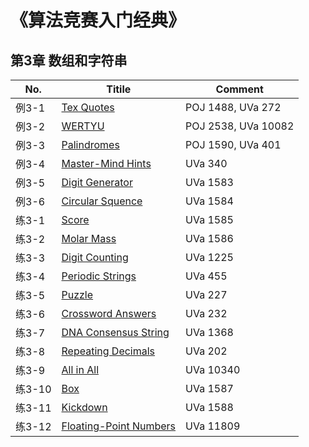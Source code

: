 # 《算法竞赛入门经典》
## 第3章 数组和字符串
No.|Titile|Comment
---|------|-------
例3-1|[Tex Quotes](http://bailian.openjudge.cn/practice/1488/)|POJ 1488, UVa 272
例3-2|[WERTYU](http://bailian.openjudge.cn/practice/2538/)|POJ 2538, UVa 10082
例3-3|[Palindromes](http://bailian.openjudge.cn/practice/1590/)|POJ 1590, UVa 401
例3-4|[Master-Mind Hints](https://uva.onlinejudge.org/index.php?option=com_onlinejudge&Itemid=8&category=829&page=show_problem&problem=276)|UVa 340
例3-5|[Digit Generator](https://uva.onlinejudge.org/index.php?option=com_onlinejudge&Itemid=8&category=829&page=show_problem&problem=4458)|UVa 1583
例3-6|[Circular Squence](https://uva.onlinejudge.org/index.php?option=com_onlinejudge&Itemid=8&page=show_problem&category=829&problem=4459&mosmsg=Submission+received+with+ID+20295420)|UVa 1584
练3-1|[Score](https://uva.onlinejudge.org/index.php?option=com_onlinejudge&Itemid=8&category=830&page=show_problem&problem=4460)|UVa 1585
练3-2|[Molar Mass](https://uva.onlinejudge.org/index.php?option=com_onlinejudge&Itemid=8&page=show_problem&category=830&problem=4461&mosmsg=Submission+received+with+ID+20292660)|UVa 1586
练3-3|[Digit Counting](https://uva.onlinejudge.org/index.php?option=com_onlinejudge&Itemid=8&page=show_problem&category=830&problem=3666&mosmsg=Submission+received+with+ID+20295667)|UVa 1225
练3-4|[Periodic Strings](https://uva.onlinejudge.org/index.php?option=com_onlinejudge&Itemid=8&category=830&page=show_problem&problem=396)|UVa 455
练3-5|[Puzzle](https://uva.onlinejudge.org/index.php?option=com_onlinejudge&Itemid=8&page=show_problem&category=830&problem=163&mosmsg=Submission+received+with+ID+20296495)|UVa 227
练3-6|[Crossword Answers](https://uva.onlinejudge.org/index.php?option=com_onlinejudge&Itemid=8&category=830&page=show_problem&problem=168)|UVa 232
练3-7|[DNA Consensus String](https://uva.onlinejudge.org/index.php?option=com_onlinejudge&Itemid=8&category=830&page=show_problem&problem=4114)|UVa 1368
练3-8|[Repeating Decimals](https://uva.onlinejudge.org/index.php?option=com_onlinejudge&Itemid=8&category=830&page=show_problem&problem=138)|UVa 202
练3-9|[All in All](https://uva.onlinejudge.org/index.php?option=com_onlinejudge&Itemid=8&category=830&page=show_problem&problem=1281)|UVa 10340
练3-10|[Box](https://uva.onlinejudge.org/index.php?option=com_onlinejudge&Itemid=8&category=830&page=show_problem&problem=4462)|UVa 1587
练3-11|[Kickdown](https://uva.onlinejudge.org/index.php?option=com_onlinejudge&Itemid=8&category=830&page=show_problem&problem=4463)|UVa 1588
练3-12|[Floating-Point Numbers](https://uva.onlinejudge.org/index.php?option=com_onlinejudge&Itemid=8&category=830&page=show_problem&problem=2909)|UVa 11809
